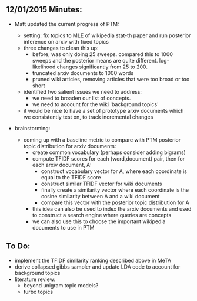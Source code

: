 ## 12/01/2015 Minutes:
* Matt updated the current progress of PTM:
  * setting: fix topics to MLE of wikipedia stat-th paper and run posterior inference on arxiv with fixed topics
  * three changes to clean this up:
    * before, was only doing 25 sweeps. compared this to 1000 sweeps and the posterior means are quite different. log-likelihood changes significantly from 25 to 200.
    * truncated arxiv documents to 1000 words
    * pruned wiki articles, removing articles that were too broad or too short
  * identified two salient issues we need to address:
    * we need to broaden our list of concepts. 
    * we need to account for the wiki 'background topics'
  * it would be nice to have a set of prototype arxiv documents which we consistently test on, to track incremental changes

* brainstorming:
  * coming up with a baseline metric to compare with PTM posterior topic distribution for arxiv documents:
    * create common vocabulary (perhaps consider adding bigrams)
    * compute TFIDF scores for each (word,document) pair, then for each arxiv document, A:
      * construct vocabulary vector for A, where each coordinate is equal to the TFIDF score 
      * construct similar TFIDF vector for wiki documents
      * finally create a similarity vector where each coordinate is the cosine similarity between A and a wiki document
      * compare this vector with the posterior topic distribution for A
    * this idea can also be used to index the arxiv documents and used to construct a search engine where queries are concepts 
    * we can also use this to choose the important wikipedia documents to use in PTM

## To Do:
* implement the TFIDF similarity ranking described above in MeTA
* derive collapsed gibbs sampler and update LDA code to account for background topics
* literature review: 
  * beyond unigram topic models?
  * turbo topics
